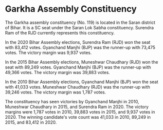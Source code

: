 # Garkha Assembly Constituency

The Garkha assembly constituency (No. 119) is located in the Saran district of Bihar. It is a SC seat under the Saran Lok Sabha constituency. Surendra Ram of the RJD currently represents this constituency.

In the 2020 Bihar Assembly elections, Surendra Ram (RJD) won the seat with 83,412 votes. Gyanchand Manjhi (BJP) was the runner-up with 73,475 votes. The victory margin was 9,937 votes.

In the 2015 Bihar Assembly elections, Muneshwar Chaudhary (RJD) won the seat with 89,249 votes. Gyanchand Manjhi (BJP) was the runner-up with 49,366 votes. The victory margin was 39,883 votes.

In the 2010 Bihar Assembly elections, Gyanchand Manjhi (BJP) won the seat with 41,033 votes. Muneshwar Chaudhary (RJD) was the runner-up with 39,246 votes. The victory margin was 1,787 votes.

The constituency has seen victories by Gyanchand Manjhi in 2010, Muneshwar Chaudhary in 2015, and Surendra Ram in 2020. The victory margins were 1,787 votes in 2010, 39,883 votes in 2015, and 9,937 votes in 2020. The winning candidate's vote count was 41,033 in 2010, 89,249 in 2015, and 83,412 in 2020.
